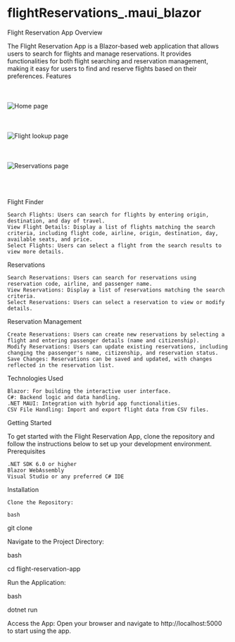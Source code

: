 # flightReservations_.maui_blazor

Flight Reservation App
Overview

The Flight Reservation App is a Blazor-based web application that allows users to search for flights and manage reservations. It provides functionalities for both flight searching and reservation management, making it easy for users to find and reserve flights based on their preferences.
Features
<br/> <br/> <br/> <br/> 
 ![Home page](https://res.cloudinary.com/duk3olmgh/image/upload/v1722977417/flight_reservation_app1_pduagr.png)
 <br/> <br/> <br/> <br/> 
 ![Flight lookup page](https://res.cloudinary.com/duk3olmgh/image/upload/v1722977430/flight_reservation_app2_ckf7ls.png)
 <br/> <br/> <br/> <br/> 
 ![Reservations page](https://res.cloudinary.com/duk3olmgh/image/upload/v1722977446/flight_reservation_app6_ngcxae.png)
 <br/> <br/> <br/> <br/> 






Flight Finder

    Search Flights: Users can search for flights by entering origin, destination, and day of travel.
    View Flight Details: Display a list of flights matching the search criteria, including flight code, airline, origin, destination, day, available seats, and price.
    Select Flights: Users can select a flight from the search results to view more details.

Reservations

    Search Reservations: Users can search for reservations using reservation code, airline, and passenger name.
    View Reservations: Display a list of reservations matching the search criteria.
    Select Reservations: Users can select a reservation to view or modify details.

Reservation Management

    Create Reservations: Users can create new reservations by selecting a flight and entering passenger details (name and citizenship).
    Modify Reservations: Users can update existing reservations, including changing the passenger's name, citizenship, and reservation status.
    Save Changes: Reservations can be saved and updated, with changes reflected in the reservation list.

Technologies Used

    Blazor: For building the interactive user interface.
    C#: Backend logic and data handling.
    .NET MAUI: Integration with hybrid app functionalities.
    CSV File Handling: Import and export flight data from CSV files.

Getting Started

To get started with the Flight Reservation App, clone the repository and follow the instructions below to set up your development environment.
Prerequisites

    .NET SDK 6.0 or higher
    Blazor WebAssembly
    Visual Studio or any preferred C# IDE

Installation

    Clone the Repository:

    bash

git clone <repository-url>

Navigate to the Project Directory:

bash

cd flight-reservation-app

Run the Application:

bash

dotnet run

Access the App:
Open your browser and navigate to http://localhost:5000 to start using the app.

